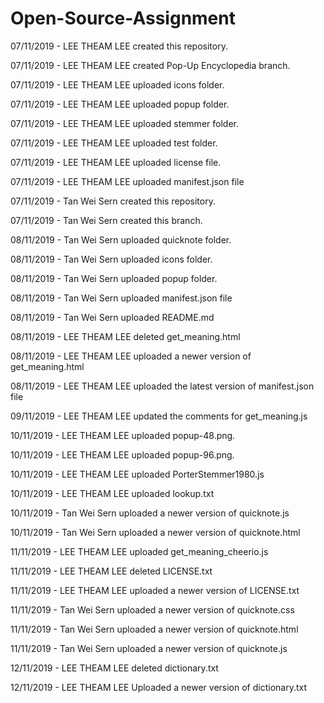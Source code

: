 # Open-Source-Assignment

07/11/2019 - LEE THEAM LEE created this repository.

07/11/2019 - LEE THEAM LEE created Pop-Up Encyclopedia branch.

07/11/2019 - LEE THEAM LEE uploaded icons folder.

07/11/2019 - LEE THEAM LEE uploaded popup folder.

07/11/2019 - LEE THEAM LEE uploaded stemmer folder.

07/11/2019 - LEE THEAM LEE uploaded test folder.

07/11/2019 - LEE THEAM LEE uploaded license file.

07/11/2019 - LEE THEAM LEE uploaded manifest.json file 

07/11/2019 - Tan Wei Sern created this repository.

07/11/2019 - Tan Wei Sern created this branch.

08/11/2019 - Tan Wei Sern uploaded quicknote folder.

08/11/2019 - Tan Wei Sern uploaded icons folder.

08/11/2019 - Tan Wei Sern uploaded popup folder.

08/11/2019 - Tan Wei Sern uploaded manifest.json file

08/11/2019 - Tan Wei Sern uploaded README.md

08/11/2019 - LEE THEAM LEE deleted get_meaning.html

08/11/2019 - LEE THEAM LEE uploaded a newer version of get_meaning.html

08/11/2019 - LEE THEAM LEE uploaded the latest version of manifest.json file

09/11/2019 - LEE THEAM LEE updated the comments for get_meaning.js

10/11/2019 - LEE THEAM LEE uploaded popup-48.png.

10/11/2019 - LEE THEAM LEE uploaded popup-96.png.

10/11/2019 - LEE THEAM LEE uploaded PorterStemmer1980.js

10/11/2019 - LEE THEAM LEE uploaded lookup.txt

10/11/2019 - Tan Wei Sern uploaded a newer version of quicknote.js

10/11/2019 - Tan Wei Sern uploaded a newer version of quicknote.html

11/11/2019 - LEE THEAM LEE uploaded get_meaning_cheerio.js

11/11/2019 - LEE THEAM LEE deleted LICENSE.txt

11/11/2019 - LEE THEAM LEE uploaded a newer version of LICENSE.txt

11/11/2019 - Tan Wei Sern uploaded a newer version of quicknote.css

11/11/2019 - Tan Wei Sern uploaded a newer version of quicknote.html

11/11/2019 - Tan Wei Sern uploaded a newer version of quicknote.js

12/11/2019 - LEE THEAM LEE deleted dictionary.txt

12/11/2019 - LEE THEAM LEE Uploaded a newer version of dictionary.txt
 


